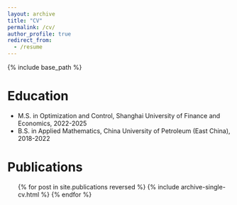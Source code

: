 ```yaml
---
layout: archive
title: "CV"
permalink: /cv/
author_profile: true
redirect_from:
  - /resume
---
```


{% include base_path %}

Education
======
* M.S. in Optimization and Control, Shanghai University of Finance and Economics, 2022-2025
* B.S. in Applied Mathematics, China University of Petroleum (East China), 2018-2022


Publications
======
  <ul>{% for post in site.publications reversed %}
    {% include archive-single-cv.html %}
  {% endfor %}</ul>
  
